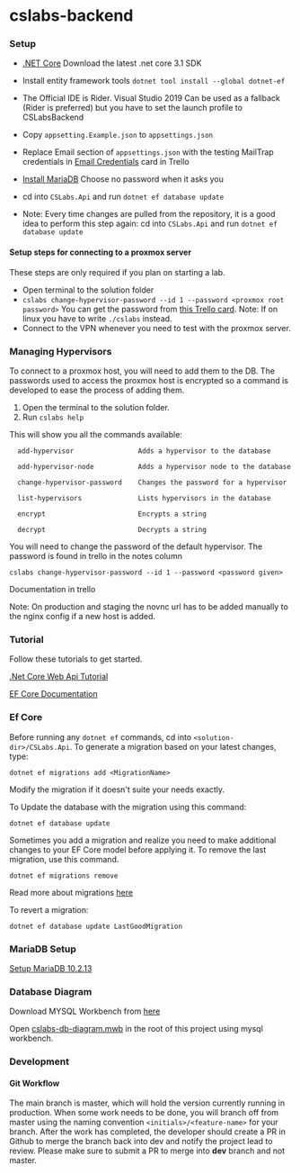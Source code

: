 # cslabs-backend

### Setup

* [.NET Core](https://dotnet.microsoft.com/download) Download the latest .net core 3.1 SDK
* Install entity framework tools `dotnet tool install --global dotnet-ef`
* The Official IDE is Rider. Visual Studio 2019 Can be used as a fallback (Rider is preferred) but you have to set the launch profile to CSLabsBackend
* Copy `appsetting.Example.json` to `appsettings.json`
* Replace Email section of `appsettings.json` with the testing MailTrap credentials in [Email Credentials](https://trello.com/c/ytg2ndaX) card in Trello
* [Install MariaDB](#MariaDB-Setup) Choose no password when it asks you
* cd into `CSLabs.Api` and run `dotnet ef database update`

* Note: Every time changes are pulled from the repository, it is a good idea to perform this
step again: cd into `CSLabs.Api` and run `dotnet ef database update`


#### Setup steps for connecting to a proxmox server

These steps are only required if you plan on starting a lab.

* Open terminal to the solution folder
* `cslabs change-hypervisor-password --id 1 --password <proxmox root password>` You can get the password from
[this Trello card](https://trello.com/c/WFFm6iwa). Note: If on linux you have to write `./cslabs` instead.
* Connect to the VPN whenever you need to test with the proxmox server.


### Managing Hypervisors

To connect to a proxmox host, you will need to add them to the DB. The passwords used to
access the proxmox host is encrypted so a command is developed to ease the process of adding them.

1. Open the terminal to the solution folder.
2. Run `cslabs help` 

This will show you all the commands available:

```
  add-hypervisor                Adds a hypervisor to the database

  add-hypervisor-node           Adds a hypervisor node to the database

  change-hypervisor-password    Changes the password for a hypervisor

  list-hypervisors              Lists hypervisors in the database

  encrypt                       Encrypts a string

  decrypt                       Decrypts a string
```

You will need to change the password of the default hypervisor. The password is found in trello in the notes column

```
cslabs change-hypervisor-password --id 1 --password <password given>
```

Documentation in trello 


Note: On production and staging the novnc url has to be added manually to the nginx config if a new host is added.



### Tutorial

Follow these tutorials to get started.

[.Net Core Web Api Tutorial](https://docs.microsoft.com/en-us/aspnet/core/tutorials/first-web-api?view=aspnetcore-2.2&tabs=visual-studio)

[EF Core Documentation](https://docs.microsoft.com/en-us/ef/core/)


### Ef Core

Before running any `dotnet ef` commands, cd into `<solution-dir>/CSLabs.Api`.
To generate a migration based on your latest changes, type:

```
dotnet ef migrations add <MigrationName>
``` 

Modify the migration if it doesn't suite your needs exactly.

To Update the database with the migration using this command:

```
dotnet ef database update
```

Sometimes you add a migration and realize you need to make additional changes to your EF Core model before applying it. To remove the last migration, use this command.

```
dotnet ef migrations remove
```
Read more about migrations [here](https://docs.microsoft.com/en-us/ef/core/managing-schemas/migrations)

To revert a migration:

```
dotnet ef database update LastGoodMigration
```


### MariaDB Setup

[Setup MariaDB 10.2.13](https://downloads.mariadb.org/interstitial/mariadb-10.2.13/winx64-packages/mariadb-10.2.13-winx64.msi/from/http%3A//ftp.hosteurope.de/mirror/archive.mariadb.org/)

### Database Diagram

Download MYSQL Workbench from [here](https://dev.mysql.com/get/Downloads/MySQLGUITools/mysql-workbench-community-8.0.17-winx64.msi)

Open [cslabs-db-diagram.mwb](./cslabs-db-diagram.mwb) in the root of this project using mysql workbench.


### Development

#### Git Workflow

The main branch is master, which will hold the version currently running in production.
When some work needs to be done, you will branch off from master using the
naming convention `<initials>/<feature-name>` for your branch.
After the work has completed, the developer should create a PR in Github to merge the branch back into dev and notify the project lead
to review. Please make sure to submit a PR to merge into **dev** branch and not master.